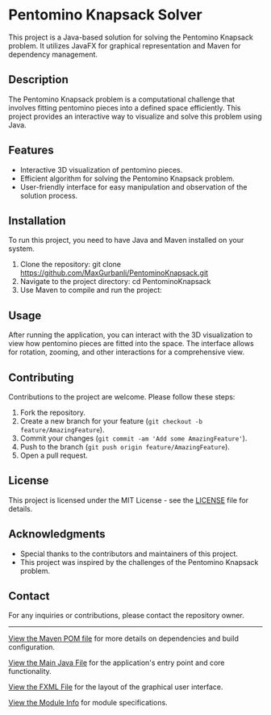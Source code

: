 # Pentomino Knapsack Solver

This project is a Java-based solution for solving the Pentomino Knapsack problem. It utilizes JavaFX for graphical representation and Maven for dependency management.

## Description

The Pentomino Knapsack problem is a computational challenge that involves fitting pentomino pieces into a defined space efficiently. This project provides an interactive way to visualize and solve this problem using Java.

## Features

- Interactive 3D visualization of pentomino pieces.
- Efficient algorithm for solving the Pentomino Knapsack problem.
- User-friendly interface for easy manipulation and observation of the solution process.

## Installation

To run this project, you need to have Java and Maven installed on your system.

1. Clone the repository:
   git clone https://github.com/MaxGurbanli/PentominoKnapsack.git
2. Navigate to the project directory:
   cd PentominoKnapsack
3. Use Maven to compile and run the project:

## Usage

After running the application, you can interact with the 3D visualization to view how pentomino pieces are fitted into the space. The interface allows for rotation, zooming, and other interactions for a comprehensive view.

## Contributing

Contributions to the project are welcome. Please follow these steps:

1. Fork the repository.
2. Create a new branch for your feature (`git checkout -b feature/AmazingFeature`).
3. Commit your changes (`git commit -am 'Add some AmazingFeature'`).
4. Push to the branch (`git push origin feature/AmazingFeature`).
5. Open a pull request.

## License

This project is licensed under the MIT License - see the [LICENSE](LICENSE) file for details.

## Acknowledgments

- Special thanks to the contributors and maintainers of this project.
- This project was inspired by the challenges of the Pentomino Knapsack problem.

## Contact

For any inquiries or contributions, please contact the repository owner.

---

[View the Maven POM file](https://github.com/MaxGurbanli/PentominoKnapsack/blob/main/pom.xml) for more details on dependencies and build configuration.

[View the Main Java File](https://github.com/MaxGurbanli/PentominoKnapsack/blob/main/src/main/java/com/example/ok_fx/SimpleCubeFrame.java) for the application's entry point and core functionality.

[View the FXML File](https://github.com/MaxGurbanli/PentominoKnapsack/blob/main/src/main/resources/com/example/ok_fx/hello-view.fxml) for the layout of the graphical user interface.

[View the Module Info](https://github.com/MaxGurbanli/PentominoKnapsack/blob/main/src/main/java/module-info.java) for module specifications.
